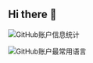 ## Hi there 👋

<!--
**Zeyu-Chen/Zeyu-Chen** is a ✨ _special_ ✨ repository because its `README.md` (this file) appears on your GitHub profile.

Here are some ideas to get you started:

- 🔭 I’m currently working on ...
- 🌱 I’m currently learning ...
- 👯 I’m looking to collaborate on ...
- 🤔 I’m looking for help with ...
- 💬 Ask me about ...
- 📫 How to reach me: ...
- 😄 Pronouns: ...
- ⚡ Fun fact: ...
-->

![GitHub账户信息统计](https://github-stats.ubrong.com/api?username=zeyu-chen&show_icons=true&theme=tokyonight)

![GitHub账户最常用语言](https://github-stats.ubrong.com/api/top-langs/?username=zeyu-chen&layout=default&theme=tokyonight)

